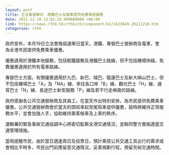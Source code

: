 ```yaml
---
layout: post
title: 立法會選舉日　港鐵巴士及電車提供免費乘搭優惠
date: 2021-12-10 15:02:28.000000000 +08:00
link: https://news.rthk.hk/rthk/ch/component/k2/1623649-20211210.htm
categories: rthk
---
```


政府宣布，本月19日立法會換屆選舉日當天，港鐵、專營巴士營辦商及電車，會為全港市民提供免費乘車優惠。

優惠適用於港鐵本地服務，包括輕鐵服務及港鐵巴士路線，但不包括機場快綫，免費優惠適用於所有電車路線。

專營巴士方面，有關優惠適用於九巴、新巴、城巴、龍運巴士及新大嶼山巴士，但不包括機場巴士「A」及「NA」線、來往各口岸「B」線、觀光巴士「H」線、通宵巴士「N」線、長途巴士新型服務「P」線及若干行走嶼南的路線。

政府感謝各公共交通營辦商及其員工，在當天作出特別安排，為市民提供免費乘車優惠。公共交通營辦商會於當天的頭班車起至尾班車提供優惠，屆時將維持正常服務水平，並會加強人手，協助維持乘客候車及上車的秩序。

運輸署的緊急事故交通協調中心將密切監察全港交通情況，並聯同警方實施適當交通管理措施。

當局提醒市民，由於當日適逢周日及投票日，預計乘搭公共交通工具出行的需求或會相比平時多，市民出門前應留意交通情況，妥善規劃行程，預留充裕交通時間。
